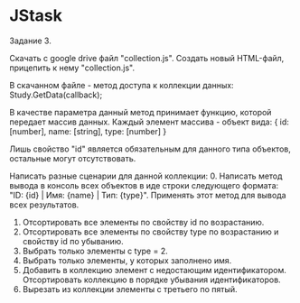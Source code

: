 # JStask

Задание 3.

Скачать с google drive файл "collection.js".
Создать новый HTML-файл, прицепить к нему "collection.js".

В скачанном файле - метод доступа к коллекции данных:
Study.GetData(callback);

В качестве параметра данный метод принимает функцию, которой передает масcив данных.
Каждый элемент массива - объект вида:
{
 id: [number],
 name: [string],
 type: [number]
}

Лишь свойство "id" является обязательным для данного типа объектов, остальные могут отсутствовать.

Написать разные сценарии для данной коллекции:
0. Написать метод вывода в консоль всех объектов в иде строки следующего формата:
 "ID: {id} | Имя: {name} | Тип: {type}".
Применять этот метод для вывода всех результатов.
1. Отсортировать все элементы по свойству id по возрастанию.
2. Отсортировать все элементы по свойству type по возрастанию и свойству id по убыванию.
3. Выбрать только элементы с type = 2.
4. Выбрать только элементы, у которых заполнено имя.
5. Добавить в коллекцию элемент с недостающим идентификатором. Отсортировать коллекцию в порядке убывания идентификаторов.
6. Вырезать из коллекции элементы с третьего по пятый.

